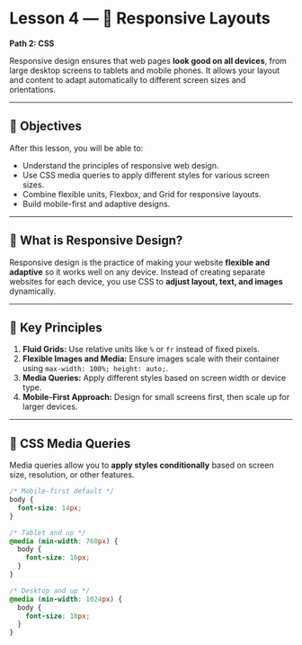 # Lesson 4 — 📱 Responsive Layouts

**Path 2: CSS**  

Responsive design ensures that web pages **look good on all devices**, from large desktop screens to tablets and mobile phones. It allows your layout and content to adapt automatically to different screen sizes and orientations.

---

## 🎯 Objectives

After this lesson, you will be able to:

- Understand the principles of responsive web design.  
- Use CSS media queries to apply different styles for various screen sizes.  
- Combine flexible units, Flexbox, and Grid for responsive layouts.  
- Build mobile-first and adaptive designs.

---

## 📝 What is Responsive Design?

Responsive design is the practice of making your website **flexible and adaptive** so it works well on any device. Instead of creating separate websites for each device, you use CSS to **adjust layout, text, and images** dynamically.

---

## 🔹 Key Principles

1. **Fluid Grids:** Use relative units like `%` or `fr` instead of fixed pixels.  
2. **Flexible Images and Media:** Ensure images scale with their container using `max-width: 100%; height: auto;`.  
3. **Media Queries:** Apply different styles based on screen width or device type.  
4. **Mobile-First Approach:** Design for small screens first, then scale up for larger devices.  

---

## 🔹 CSS Media Queries

Media queries allow you to **apply styles conditionally** based on screen size, resolution, or other features.

```css
/* Mobile-first default */
body {
  font-size: 14px;
}

/* Tablet and up */
@media (min-width: 768px) {
  body {
    font-size: 16px;
  }
}

/* Desktop and up */
@media (min-width: 1024px) {
  body {
    font-size: 18px;
  }
}
